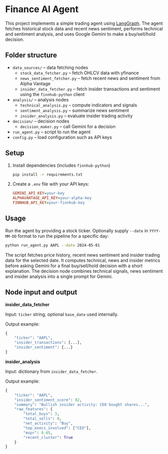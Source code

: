 # Finance AI Agent

This project implements a simple trading agent using [LangGraph](https://github.com/langchain-ai/langgraph). The agent fetches historical stock data and recent news sentiment, performs technical and sentiment analysis, and uses Google Gemini to make a buy/sell/hold decision.

## Folder structure

- `data_sources/` – data fetching nodes
  - `stock_data_fetcher.py` – fetch OHLCV data with yfinance
  - `news_sentiment_fetcher.py` – fetch recent news and sentiment from Alpha Vantage
  - `insider_data_fetcher.py` – fetch insider transactions and sentiment using the `finnhub-python` client
- `analysis/` – analysis nodes
  - `technical_analysis.py` – compute indicators and signals
  - `sentiment_analysis.py` – summarize news sentiment
  - `insider_analysis.py` – evaluate insider trading activity
- `decision/` – decision nodes
  - `decision_maker.py` – call Gemini for a decision
- `run_agent.py` – script to run the agent
- `config.py` – load configuration such as API keys

## Setup

1. Install dependencies (includes `finnhub-python`)
   ```bash
   pip install -r requirements.txt
   ```
2. Create a `.env` file with your API keys:
   ```ini
   GEMINI_API_KEY=your-key
   ALPHAVANTAGE_API_KEY=your-alpha-key
   FINNHUB_API_KEY=your-finnhub-key
   ```

## Usage

Run the agent by providing a stock ticker. Optionally supply `--date` in `YYYY-MM-DD` format to run the pipeline for a specific day:

```bash
python run_agent.py AAPL --date 2024-05-01
```

The script fetches price history, recent news sentiment and insider trading data
for the selected date. It computes technical, news and insider metrics before
asking Gemini for a final buy/sell/hold decision with a short explanation. The
decision node combines technical signals, news sentiment and insider analysis
into a single prompt for Gemini.


## Node input and output

**insider_data_fetcher**

Input: `ticker` string, optional `base_date` used internally.

Output example:

```python
{
    "ticker": "AAPL",
    "insider_transactions": [...],
    "insider_sentiment": {...}
}
```

**insider_analysis**

Input: dictionary from `insider_data_fetcher`.

Output example:

```python
{
    "ticker": "AAPL",
    "insider_sentiment_score": 82,
    "summary": "Bullish insider activity: CEO bought shares...",
    "raw_features": {
        "total_buys": 3,
        "total_sells": 0,
        "net_activity": "Buy",
        "top_execs_involved": ["CEO"],
        "mspr": 0.65,
        "recent_cluster": True
    }
}
```
